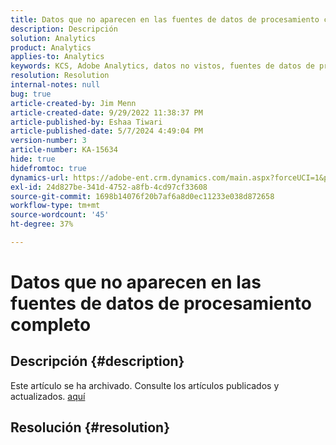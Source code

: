 ```yaml
---
title: Datos que no aparecen en las fuentes de datos de procesamiento completo
description: Descripción
solution: Analytics
product: Analytics
applies-to: Analytics
keywords: KCS, Adobe Analytics, datos no vistos, fuentes de datos de procesamiento completo, prácticas recomendadas
resolution: Resolution
internal-notes: null
bug: true
article-created-by: Jim Menn
article-created-date: 9/29/2022 11:38:37 PM
article-published-by: Eshaa Tiwari
article-published-date: 5/7/2024 4:49:04 PM
version-number: 3
article-number: KA-15634
hide: true
hidefromtoc: true
dynamics-url: https://adobe-ent.crm.dynamics.com/main.aspx?forceUCI=1&pagetype=entityrecord&etn=knowledgearticle&id=16d995d4-4f40-ed11-9db1-0022480866ad
exl-id: 24d827be-341d-4752-a8fb-4cd97cf33608
source-git-commit: 1698b14076f20b7af6a8d0ec11233e038d872658
workflow-type: tm+mt
source-wordcount: '45'
ht-degree: 37%

---
```


# Datos que no aparecen en las fuentes de datos de procesamiento completo

## Descripción {#description}

Este artículo se ha archivado. Consulte los artículos publicados y actualizados. [aquí](https://experienceleague.adobe.com/search.html?lang=es#sort=relevancy)

## Resolución {#resolution}
